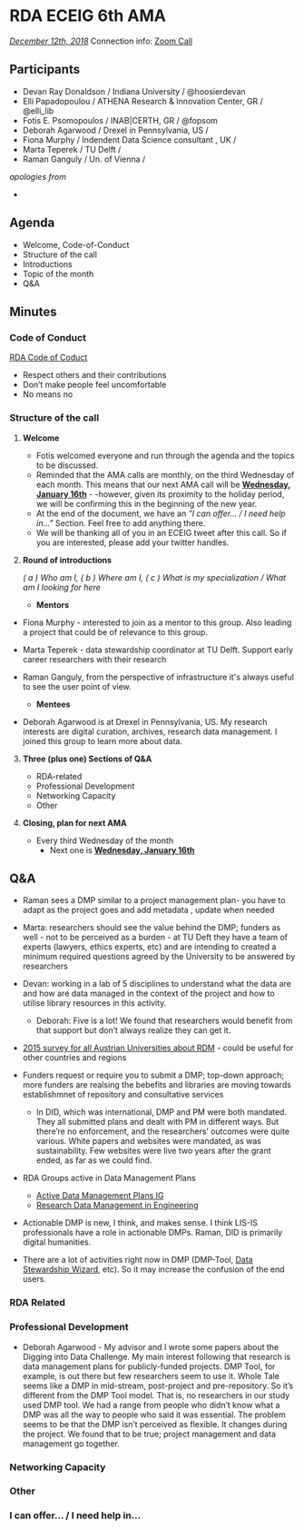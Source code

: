 # RDA ECEIG 6th AMA

[*December 12th, 2018*](https://www.timeanddate.com/worldclock/fixedtime.html?msg=RDA+ECEIG+6th+AMA&iso=20181212T10&p1=3723&ah=1)
Connection info: [Zoom Call](https://iu.zoom.us/j/6703697984)

## Participants

* Devan Ray Donaldson / Indiana University / @hoosierdevan
* Elli Papadopoulou / ATHENA Research & Innovation Center, GR / @elli_lib
* Fotis E. Psomopoulos / INAB|CERTH, GR / @fopsom
* Deborah Agarwood / Drexel in Pennsylvania, US /
* Fiona Murphy / Indendent Data Science consultant , UK / 
* Marta Teperek / TU Delft / 
* Raman Ganguly / Un. of Vienna / 


_apologies from_

- 


## Agenda
- Welcome, Code-of-Conduct
- Structure of the call
- Introductions
- Topic of the month
- Q&A


## Minutes

### Code of Conduct

[RDA Code of Coduct](https://www.rd-alliance.org/group/rda-council-private/outcomes/draft-comment-rda-code-conduct)
- Respect others and their contributions
- Don’t make people feel uncomfortable
- No means no

### Structure of the call

1. **Welcome**
    - Fotis welcomed everyone and run through the agenda and the topics to be discussed.
    - Reminded that the AMA calls are monthly, on the third Wednesday of each month. This means that our next AMA call will be [**Wednesday, January 16th**](https://www.timeanddate.com/worldclock/fixedtime.html?msg=RDA+ECEIG+5th+AMA&iso=20190110T10&p1=3723&ah=1) - -however, given its proximity to the holiday period, we will be confirming this in the beginning of the new year.
    - At the end of the document, we have an _"I can offer... / I need help in..."_ Section. Feel free to add anything there.
    - We will be thanking all of you in an ECEIG tweet after this call. So if you are interested, please add your twitter handles.

 
2. **Round of introductions**
    
    _( a ) Who am I, ( b ) Where am I, ( c ) What is my specialization / What am I looking for here_


    * **Mentors**
- Fiona Murphy - interested to join as a mentor to this group. Also leading a project that could be of relevance to this group.
- Marta Teperek - data stewardship coordinator at TU Delft. Support early career researchers with their research 
- Raman Ganguly, from the perspective of infrastructure it's always useful to see the user point of view.

    * **Mentees**
- Deborah Agarwood is at Drexel in Pennsylvania, US. My research interests are digital curation, archives, research data management. I joined this group to learn more about data.



3. **Three (plus one) Sections of Q&A**
    - RDA-related
    - Professional Development
    - Networking Capacity
    - Other

4. **Closing, plan for next AMA**
    - Every third Wednesday of the month 
        - Next one is [**Wednesday, January 16th**](https://www.timeanddate.com/worldclock/fixedtime.html?msg=RDA+ECEIG+5th+AMA&iso=20190110T10&p1=3723&ah=1)



## Q&A
- Raman sees a DMP similar to a project management plan- you have to adapt as the project goes and add metadata , update when needed
- Marta: researchers should see the value behind the DMP; funders as well - not to be perceived as a burden - at TU Deft they have a team of experts (lawyers, ethics experts, etc) and are intending to created a minimum required questions agreed by the University to be answered by researchers
- Devan: working in a lab of 5 disciplines to understand what the data are and how are data managed in the context of the project and how to utilise library resources in this activity.
    - Deborah: Five is a lot! We found that researchers would benefit from that support but don’t always realize they can get it.
- [2015 survey for all Austrian Universities about RDM](https://phaidra.univie.ac.at/view/o:409318) - could be useful for other countries and regions 

- Funders request or require you to submit a DMP; top-down approach; more funders are realsing the bebefits and libraries are moving towards establishmnet of repository and consultative services
    - In DID, which was international, DMP and PM were both mandated. They all submitted plans and dealt with PM in different ways. But there’re no enforcement, and the researchers’ outcomes were quite various. White papers and websites were mandated, as was sustainability. Few websites were live two years after the grant ended, as far as we could find.

- RDA Groups active in Data Management Plans
    - [Active Data Management Plans IG](https://www.rd-alliance.org/groups/active-data-management-plans.html)
    - [Research Data Management in Engineering](https://www.rd-alliance.org/groups/research-data-management-engineering)

- Actionable DMP is new, I think, and makes sense. I think LIS-IS professionals have a role in actionable DMPs. Raman, DID is primarily digital humanities.

- There are a lot of activities right now in DMP (DMP-Tool, [Data Stewardship Wizard](https://dsw.fairdata.solutions/), etc). So it may increase the confusion of the end users.



### RDA Related



### Professional Development

- Deborah Agarwood - My advisor and I wrote some papers about the Digging into Data Challenge. My main interest following that research is data management plans for publicly-funded projects. DMP Tool, for example, is out there but few researchers seem to use it. Whole Tale seems like a DMP in mid-stream, post-project and pre-repository. So it’s different from the DMP Tool model. That is, no researchers in our study used DMP tool. We had a range from people who didn’t know what a DMP was all the way to people who said it was essential. The problem seems to be that the DMP isn’t perceived as flexible. It changes during the project. We found that to be true; project management and data management go together.



### Networking Capacity


### Other



### I can offer... / I need help in...

